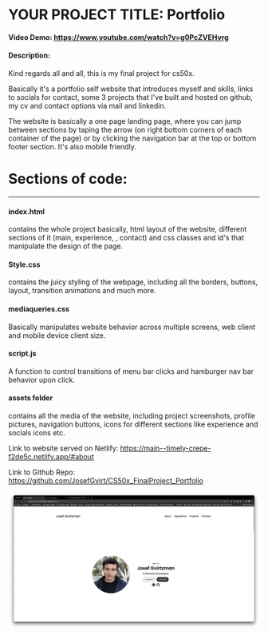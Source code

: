 # YOUR PROJECT TITLE: Portfolio
#### Video Demo:  <https://www.youtube.com/watch?v=g0PcZVEHvrg>
#### Description:
Kind regards all and all, this is my final project for cs50x.

Basically it's a portfolio self website that introduces myself and skills,
links to socials for contact, some 3 projects that I've built and hosted on github, my cv and contact options via mail and linkedin.

The website is basically a one page landing page, where you can jump between sections by taping the arrow (on right bottom corners of each container of the page) or by clicking the navigation bar at the top or bottom footer section. It's also mobile friendly. 

# Sections of code:
-----------
#### index.html 
contains the whole project basically, html layout of the website, different sections of it (main, experience, , contact) and css classes and id's that manipulate the design of the page.

#### Style.css
contains the juicy styling of the webpage, including all the borders, buttons, layout, transition animations and much more.

#### mediaqueries.css
Basically manipulates website behavior across multiple screens, web client and mobile device client size.

#### script.js
A function to control transitions of menu bar clicks and hamburger nav bar behavior upon click.

#### assets folder
contains all the media of the website, including project screenshots, profile pictures, navigation buttons, icons for different sections like experience and socials icons etc.

Link to website served on Netlify: https://main--timely-crepe-f2de5c.netlify.app/#about

Link to Github Repo: https://github.com/JosefGvirt/CS50x_FinalProject_Portfolio

<img src="./Website screenshot.png" alt="homepage of website">